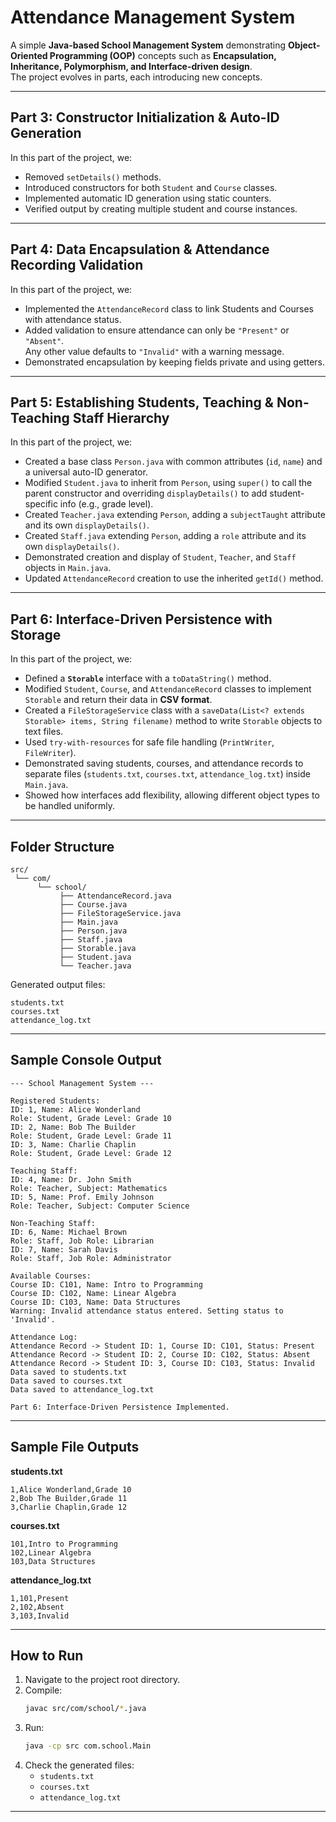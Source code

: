 # Attendance Management System

A simple **Java-based School Management System** demonstrating **Object-Oriented Programming (OOP)** concepts such as **Encapsulation, Inheritance, Polymorphism, and Interface-driven design**.  
The project evolves in parts, each introducing new concepts.

---

## Part 3: Constructor Initialization & Auto-ID Generation

In this part of the project, we:

- Removed `setDetails()` methods.
- Introduced constructors for both `Student` and `Course` classes.
- Implemented automatic ID generation using static counters.
- Verified output by creating multiple student and course instances.

---

## Part 4: Data Encapsulation & Attendance Recording Validation

In this part of the project, we:

- Implemented the `AttendanceRecord` class to link Students and Courses with attendance status.
- Added validation to ensure attendance can only be `"Present"` or `"Absent"`.  
  Any other value defaults to `"Invalid"` with a warning message.
- Demonstrated encapsulation by keeping fields private and using getters.

---

## Part 5: Establishing Students, Teaching & Non-Teaching Staff Hierarchy

In this part of the project, we:

- Created a base class `Person.java` with common attributes (`id`, `name`) and a universal auto-ID generator.
- Modified `Student.java` to inherit from `Person`, using `super()` to call the parent constructor and overriding `displayDetails()` to add student-specific info (e.g., grade level).
- Created `Teacher.java` extending `Person`, adding a `subjectTaught` attribute and its own `displayDetails()`.
- Created `Staff.java` extending `Person`, adding a `role` attribute and its own `displayDetails()`.
- Demonstrated creation and display of `Student`, `Teacher`, and `Staff` objects in `Main.java`.
- Updated `AttendanceRecord` creation to use the inherited `getId()` method.

---

## Part 6: Interface-Driven Persistence with Storage

In this part of the project, we:

- Defined a **`Storable`** interface with a `toDataString()` method.
- Modified `Student`, `Course`, and `AttendanceRecord` classes to implement `Storable` and return their data in **CSV format**.
- Created a `FileStorageService` class with a `saveData(List<? extends Storable> items, String filename)` method to write `Storable` objects to text files.
- Used `try-with-resources` for safe file handling (`PrintWriter`, `FileWriter`).
- Demonstrated saving students, courses, and attendance records to separate files (`students.txt`, `courses.txt`, `attendance_log.txt`) inside `Main.java`.
- Showed how interfaces add flexibility, allowing different object types to be handled uniformly.

---

## Folder Structure

```
src/
 └── com/
      └── school/
           ├── AttendanceRecord.java
           ├── Course.java
           ├── FileStorageService.java
           ├── Main.java
           ├── Person.java
           ├── Staff.java
           ├── Storable.java
           ├── Student.java
           └── Teacher.java
```

Generated output files:
```
students.txt
courses.txt
attendance_log.txt
```

---

## Sample Console Output

```
--- School Management System ---

Registered Students:
ID: 1, Name: Alice Wonderland
Role: Student, Grade Level: Grade 10
ID: 2, Name: Bob The Builder
Role: Student, Grade Level: Grade 11
ID: 3, Name: Charlie Chaplin
Role: Student, Grade Level: Grade 12

Teaching Staff:
ID: 4, Name: Dr. John Smith
Role: Teacher, Subject: Mathematics
ID: 5, Name: Prof. Emily Johnson
Role: Teacher, Subject: Computer Science

Non-Teaching Staff:
ID: 6, Name: Michael Brown
Role: Staff, Job Role: Librarian
ID: 7, Name: Sarah Davis
Role: Staff, Job Role: Administrator

Available Courses:
Course ID: C101, Name: Intro to Programming
Course ID: C102, Name: Linear Algebra
Course ID: C103, Name: Data Structures
Warning: Invalid attendance status entered. Setting status to 'Invalid'.

Attendance Log:
Attendance Record -> Student ID: 1, Course ID: C101, Status: Present
Attendance Record -> Student ID: 2, Course ID: C102, Status: Absent
Attendance Record -> Student ID: 3, Course ID: C103, Status: Invalid
Data saved to students.txt
Data saved to courses.txt
Data saved to attendance_log.txt

Part 6: Interface-Driven Persistence Implemented.
```

---

## Sample File Outputs

**students.txt**
```
1,Alice Wonderland,Grade 10
2,Bob The Builder,Grade 11
3,Charlie Chaplin,Grade 12
```

**courses.txt**
```
101,Intro to Programming
102,Linear Algebra
103,Data Structures
```

**attendance_log.txt**
```
1,101,Present
2,102,Absent
3,103,Invalid
```

---

## How to Run

1. Navigate to the project root directory.
2. Compile:
   ```bash
   javac src/com/school/*.java
   ```
3. Run:
   ```bash
   java -cp src com.school.Main
   ```
4. Check the generated files:
   - `students.txt`
   - `courses.txt`
   - `attendance_log.txt`

---